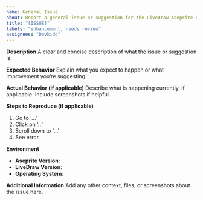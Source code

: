 ```yaml
---
name: General Issue
about: Report a general issue or suggestion for the LiveDraw Aseprite extension
title: "[ISSUE]"
labels: "enhancement, needs review"
assignees: "Devkidd"
---
```


**Description**
A clear and concise description of what the issue or suggestion is.

**Expected Behavior**
Explain what you expect to happen or what improvement you’re suggesting.

**Actual Behavior (if applicable)**
Describe what is happening currently, if applicable. Include screenshots if helpful.

**Steps to Reproduce (if applicable)**
1. Go to '...'
2. Click on '...'
3. Scroll down to '...'
4. See error

**Environment**
- **Aseprite Version**:
- **LiveDraw Version**:
- **Operating System**:

**Additional Information**
Add any other context, files, or screenshots about the issue here.
